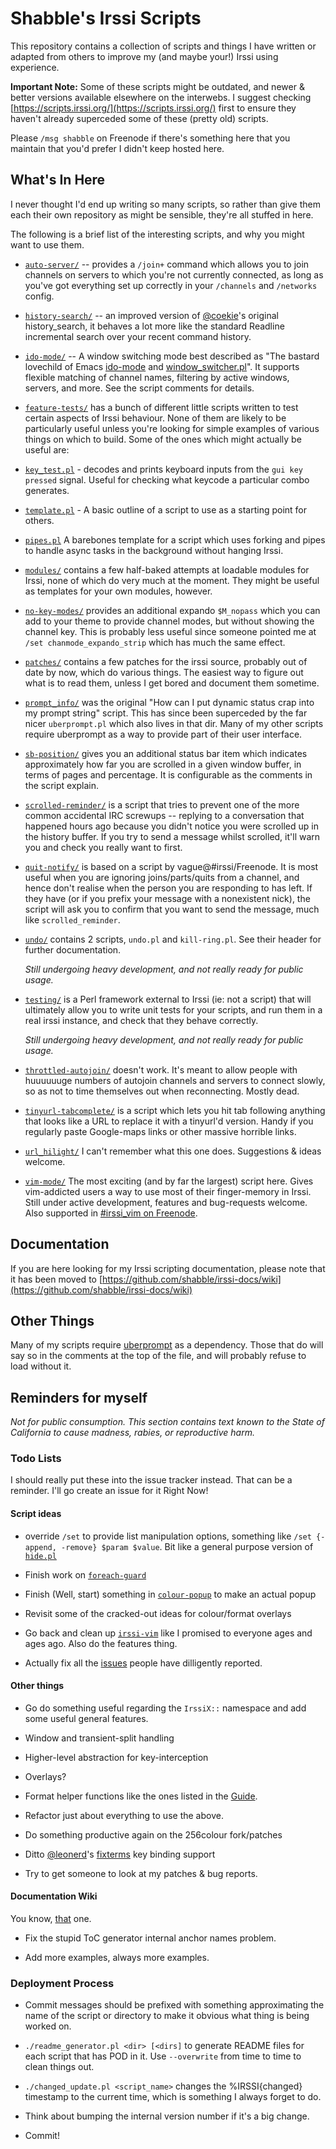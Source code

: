 # Shabble's Irssi Scripts

This repository contains a collection of scripts and things I have written or
adapted from others to improve my (and maybe your!) Irssi using experience.

**Important Note:** Some of these scripts might be outdated, and newer & better versions available
elsewhere on the interwebs. I suggest checking [https://scripts.irssi.org/](https://scripts.irssi.org/) first
to ensure they haven't already superceded some of these (pretty old) scripts.

Please `/msg shabble` on Freenode if there's something here that you maintain that you'd prefer I didn't keep
hosted here.

## What's In Here

I never thought I'd end up writing so many scripts, so rather than give them
each their own repository as might be sensible, they're all stuffed in here.

The following is a brief list of the interesting scripts, and why you might want
to use them.

* [`auto-server/`](irssi-scripts/tree/master/auto-server) -- provides a `/join+`
  command which allows you to join channels on servers to which you're not
  currently connected, as long as you've got everything set up correctly in your
  `/channels` and `/networks` config.
  

* [`history-search/`](irssi-scripts/tree/master/history-search) -- an improved
  version of [@coekie](/coekie/irssi-scripts/blob/master/history_search.pl)'s
  original history_search, it behaves a lot more like the standard Readline
  incremental search over your recent command history.
                    
* [`ido-mode/`](irssi-scripts/tree/master/ido-mode) -- A window switching mode
  best described as "The bastard lovechild of Emacs
  [ido-mode](http://www.emacswiki.org/emacs/InteractivelyDoThings) and
  [window_switcher.pl](http://scripts.irssi.org/html/window_switcher.pl.html)".
  It supports flexible matching of channel names, filtering by active windows,
  servers, and more. See the script comments for details.
  
* [`feature-tests/`](irssi-scripts/tree/master/feature-tests) has a bunch of
  different little scripts written to test certain aspects of Irssi behaviour.
  None of them are likely to be particularly useful unless you're looking for
  simple examples of various things on which to build.  Some of the ones which
  might actually be useful are:

 * [`key_test.pl`](irssi-scripts/tree/master/feature-tests/key_test.pl) -
   decodes and prints keyboard inputs from the `gui key pressed` signal.  Useful
   for checking what keycode a particular combo generates.

 * [`template.pl`](irssi-scripts/tree/master/feature-tests/template.pl) - A
   basic outline of a script to use as a starting point for others.

 * [`pipes.pl`](irssi-scripts/tree/master/feature-tests/pipes.pl) A barebones
   template for a script which uses forking and pipes to handle async tasks in
   the background without hanging Irssi.
  
* [`modules/`](irssi-scripts/tree/master/modules) contains a few half-baked
  attempts at loadable modules for Irssi, none of which do very much at the
  moment.  They might be useful as templates for your own modules, however.
  
* [`no-key-modes/`](irssi-scripts/tree/master/no-key-modes) provides an
  additional expando `$M_nopass` which you can add to your theme to provide
  channel modes, but without showing the channel key.  This is probably less
  useful since someone pointed me at `/set chanmode_expando_strip` which has
  much the same effect.
  
* [`patches/`](irssi-scripts/tree/master/patches) contains a few patches for the
  irssi source, probably out of date by now, which do various things. The
  easiest way to figure out what is to read them, unless I get bored and
  document them sometime.
  
* [`prompt_info/`](irssi-scripts/tree/master/prompt_info) was the original "How
  can I put dynamic status crap into my prompt string" script.  This has since
  been superceded by the far nicer `uberprompt.pl` which also lives in that dir.
  Many of my other scripts require uberprompt as a way to provide part of their
  user interface.
  
* [`sb-position/`](irssi-scripts/tree/master/sb-position) gives you an
  additional status bar item which indicates approximately how far you are
  scrolled in a given window buffer, in terms of pages and percentage.  It is
  configurable as the comments in the script explain.
  
* [`scrolled-reminder/`](irssi-scripts/tree/master/scrolled-reminder) is a
  script that tries to prevent one of the more common accidental IRC screwups --
  replying to a conversation that happened hours ago because you didn't notice
  you were scrolled up in the history buffer.  If you try to send a message
  whilst scrolled, it'll warn you and check you really want to first.
 
* [`quit-notify/`](irssi-scripts/tree/master/quit-notify) is based on a script
  by vague@#irssi/Freenode.  It is most useful when you are ignoring
  joins/parts/quits from a channel, and hence don't realise when the person you
  are responding to has left.  If they have (or if you prefix your message with
  a nonexistent nick), the script will ask you to confirm that you want to send
  the message, much like `scrolled_reminder`.
  
* [`undo/`](irssi-scripts/tree/master/undo) contains 2 scripts, `undo.pl` and
  `kill-ring.pl`. See their header for further documentation.

  *Still undergoing heavy development, and not really ready for public usage.*

  
* [`testing/`](irssi-scripts/tree/master/testing) is a Perl framework external
  to Irssi (ie: not a script) that will ultimately allow you to write unit tests
  for your scripts, and run them in a real irssi instance, and check that they
  behave correctly.

  *Still undergoing heavy development, and not really ready for public usage.*
  
* [`throttled-autojoin/`](irssi-scripts/tree/master/throttled-autojoin) doesn't
  work. It's meant to allow people with huuuuuuge numbers of autojoin channels
  and servers to connect slowly, so as not to time themselves out when
  reconnecting. Mostly dead.
  
* [`tinyurl-tabcomplete/`](irssi-scripts/tree/master/tinyurl-tabcomplete) is a
  script which lets you hit tab following anything that looks like a URL to
  replace it with a tinyurl'd version.  Handy if you regularly paste Google-maps
  links or other massive horrible links.
  
* [`url_hilight/`](irssi-scripts/tree/master/url_hilight) I can't remember what
  this one does. Suggestions & ideas welcome.

* [`vim-mode/`](irssi-scripts/tree/master/vim-mode) The most exciting (and by
  far the largest) script here. Gives vim-addicted users a way to use most of
  their finger-memory in Irssi.  Still under active development, features and
  bug-requests welcome.  Also supported in
  [#irssi_vim on Freenode](irc://irc.freenode.org/#irssi_vim).
                     
## Documentation

If you are here looking for my Irssi scripting documentation, please note that
it has been moved to
[https://github.com/shabble/irssi-docs/wiki](https://github.com/shabble/irssi-docs/wiki)

## Other Things

Many of my scripts require
[uberprompt](https://github.com/shabble/irssi-scripts/blob/master/prompt_info/uberprompt.pl)
as a dependency.  Those that do will say so in the comments at the top of the
file, and will probably refuse to load without it.

## Reminders for myself

*Not for public consumption. This section contains text known to the State of
California to cause madness, rabies, or reproductive harm.*

### Todo Lists

I should really put these into the issue tracker instead. That can be a
reminder. I'll go create an issue for it Right Now!

#### Script ideas

* override `/set` to provide list manipulation options, something like `/set
{-append, -remove} $param $value`. Bit like a general purpose version of
[`hide.pl`](http://scripts.irssi.org/html/hide.pl.html)

* Finish work on [`foreach-guard`](irssi-scripts/tree/master/foreach-guard)

* Finish (Well, start) something in [`colour-popup`](irssi-scripts/tree/master/colour-popup)
 to make an actual popup

* Revisit some of the cracked-out ideas for colour/format overlays

* Go back and clean up [`irssi-vim`](irssi-scripts/tree/master/irssi-vim) like I promised to
  everyone ages and ages ago. Also do the features thing.
  
* Actually fix all the [issues](https://github.com/shabble/irssi-scripts/issues)
  people have dilligently reported.
  
#### Other things

* Go do something useful regarding the `IrssiX::` namespace and add some useful
general features.

 * Window and transient-split handling
 
 * Higher-level abstraction for key-interception
 
 * Overlays?
 
 * Format helper functions like the ones listed in the
 [Guide](https://github.com/shabble/irssi-docs/wiki/Guide).
   
* Refactor just about everything to use the above.

* Do something productive again on the 256colour fork/patches

* Ditto [@leonerd](/leonerd)'s
[fixterms](http://www.leonerd.org.uk/hacks/fixterms/) key binding support

* Try to get someone to look at my patches & bug reports.

#### Documentation Wiki

You know, [that](https://github.com/shabble/irssi-docs/wiki) one.

* Fix the stupid ToC generator internal anchor names problem.

* Add more examples, always more examples.

### Deployment Process

* Commit messages should be prefixed with something approximating the name of
  the script or directory to make it obvious what thing is being worked on.
  
* `./readme_generator.pl <dir> [<dirs]` to generate README files for each script
  that has POD in it. Use `--overwrite` from time to time to clean things out.
  
* `./changed_update.pl <script_name>` changes the %IRSSI{changed} timestamp to
  the current time, which is something I always forget to do.
  
* Think about bumping the internal version number if it's a big change.

* Commit!

   
